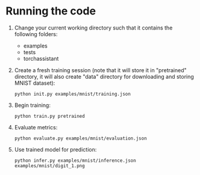 # Running the code

1. Change your current working directory such that it contains the following folders:
   - examples
   - tests
   - torchassistant

2. Create a fresh training session (note that it will store it in "pretrained" directory,
   it will also create "data" directory for downloading and storing MNIST dataset):
    ```
    python init.py examples/mnist/training.json
    ```
3. Begin training:
    ```
    python train.py pretrained
    ```
4. Evaluate metrics:
   ```
   python evaluate.py examples/mnist/evaluation.json
   ```
5. Use trained model for prediction:
   ```
   python infer.py examples/mnist/inference.json examples/mnist/digit_1.png
   ```